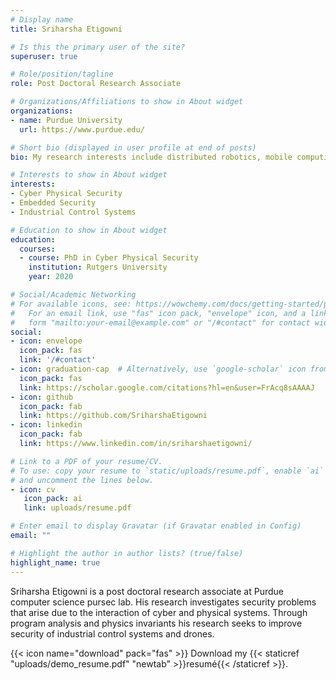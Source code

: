 ```yaml
---
# Display name
title: Sriharsha Etigowni

# Is this the primary user of the site?
superuser: true

# Role/position/tagline
role: Post Doctoral Research Associate

# Organizations/Affiliations to show in About widget
organizations:
- name: Purdue University
  url: https://www.purdue.edu/

# Short bio (displayed in user profile at end of posts)
bio: My research interests include distributed robotics, mobile computing and programmable matter.

# Interests to show in About widget
interests:
- Cyber Physical Security
- Embedded Security
- Industrial Control Systems

# Education to show in About widget
education:
  courses:
  - course: PhD in Cyber Physical Security
    institution: Rutgers University
    year: 2020

# Social/Academic Networking
# For available icons, see: https://wowchemy.com/docs/getting-started/page-builder/#icons
#   For an email link, use "fas" icon pack, "envelope" icon, and a link in the
#   form "mailto:your-email@example.com" or "/#contact" for contact widget.
social:
- icon: envelope
  icon_pack: fas
  link: '/#contact'
- icon: graduation-cap  # Alternatively, use `google-scholar` icon from `ai` icon pack
  icon_pack: fas
  link: https://scholar.google.com/citations?hl=en&user=FrAcq8sAAAAJ
- icon: github
  icon_pack: fab
  link: https://github.com/SriharshaEtigowni
- icon: linkedin
  icon_pack: fab
  link: https://www.linkedin.com/in/sriharshaetigowni/

# Link to a PDF of your resume/CV.
# To use: copy your resume to `static/uploads/resume.pdf`, enable `ai` icons in `params.toml`, 
# and uncomment the lines below.
- icon: cv
   icon_pack: ai
   link: uploads/resume.pdf

# Enter email to display Gravatar (if Gravatar enabled in Config)
email: ""

# Highlight the author in author lists? (true/false)
highlight_name: true
---
```


Sriharsha Etigowni is a post doctoral research associate at Purdue computer science pursec lab. His research investigates security problems that arise due to the interaction of cyber and physical systems.
Through program analysis and physics invariants his research seeks to improve security of industrial control systems and drones.


{{< icon name="download" pack="fas" >}} Download my {{< staticref "uploads/demo_resume.pdf" "newtab" >}}resumé{{< /staticref >}}.

